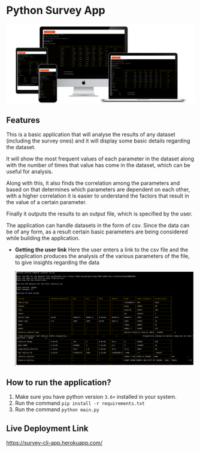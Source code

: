 # Python Survey App

![Application Image](./assets/all-devices-black.png)

## Features

This is a basic application that will analyse the results of any dataset (including the survey ones) and it will display some basic details regarding the dataset.

It will show the most frequent values of each parameter in the dataset along with the number of times that value has come in the dataset, which can be useful for analysis.

Along with this, it also finds the correlation among the parameters and based on that determines which parameters are dependent on each other, with a higher correlation it is easier to understand the factors that result in the value of a certain parameter.

Finally it outputs the results to an output file, which is specified by the user.

The application can handle datasets in the form of csv. Since the data can be of any form, as a result certain basic parameters are being considered while building the application.

- **Getting the user link**
    Here the user enters a link to the csv file and the application produces the analysis of the various parameters of the file, to give insights regarding the data

    ![Console output](./assets/working.png)

## How to run the application?

1. Make sure you have python version `3.6+` installed in your system.
2. Run the command `pip install -r requirements.txt`
3. Run the command `python main.py`

## Live Deployment Link
https://survey-cli-app.herokuapp.com/
